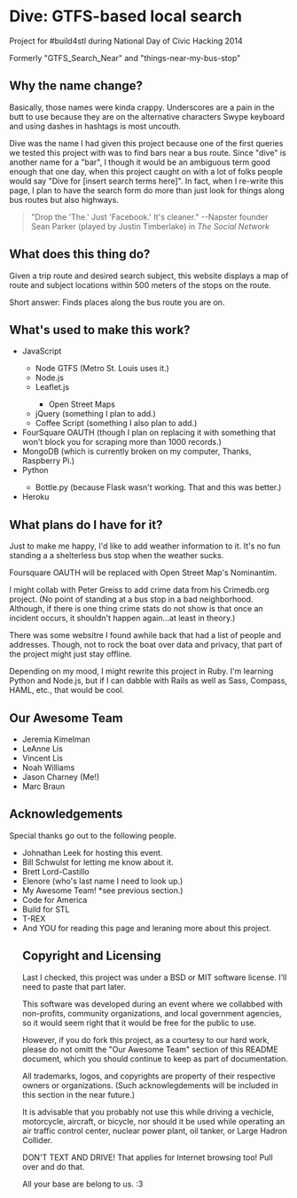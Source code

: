 Dive: GTFS-based local search
=============================

Project for #build4stl during National Day of Civic Hacking 2014

Formerly "GTFS_Search_Near" and "things-near-my-bus-stop"

<h2>Why the name change?</h2>
<p>Basically, those names were kinda crappy.  Underscores are a pain in the butt to use because they are on the alternative characters Swype keyboard and using dashes in hashtags is most uncouth.</p>
<p>Dive was the name I had given this project because one of the first queries we tested this project with was to find bars near a bus route.  Since "dive" is another name for a "bar", I though it would be an ambiguous term good enough that one day, when this project caught on with a lot of folks people would say "Dive for [insert search terms here]".  In fact, when I re-write this page, I plan to have the search form do more than just look for things along bus routes but also highways.</p>

<blockquote>"Drop the 'The.' Just 'Facebook.' It's cleaner." --Napster founder Sean Parker (played by Justin Timberlake) in <i>The Social Network</i></blockquote>

<h2>What does this thing do?</h2>
<p>Given a trip route and desired search subject, this website displays a map of route and subject locations within 500 meters of the stops on the route.</p>
<p>Short answer: Finds places along the bus route you are on.</p>

<h2>What's used to make this work?</h2>
<ul>
  <li>JavaScript</li>
  <ul>
    <li>Node GTFS (Metro St. Louis uses it.)</li>
    <li>Node.js</li>
    <li>Leaflet.js</li>
    <ul>
      <li>Open Street Maps</li>
    </ul>
    <li>jQuery (something I plan to add.)</li>
    <li>Coffee Script (something I also plan to add.)</li>
  </ul>
  <li>FourSquare OAUTH (though I plan on replacing it with something that won't block you for scraping more than 1000 records.)</li>
  <li>MongoDB (which is currently broken on my computer, Thanks, Raspberry Pi.)</li>
  <li>Python</li>
  <ul>
    <li>Bottle.py (because Flask wasn't working. That and this was better.)</li>
  </ul>
  <li>Heroku</li>
</ul>
  

<h2> What plans do I have for it?</h2>
<p>Just to make me happy, I'd like to add weather information to it.  It's no fun standing a a shelterless bus stop when the weather sucks.</p>
<p>Foursquare OAUTH will be replaced with Open Street Map's Nominantim.</p>
<p>I might collab with Peter Greiss to add crime data from his Crimedb.org project. (No point of standing at a bus stop in a bad neighborhood.  Although, if there is one thing crime stats do not show is that once an incident occurs, it shouldn't happen again...at least in theory.)</p>
<p>There was some websitre I found  awhile back that had a list of people and addresses.  Though, not to rock the boat over data and privacy, that part of the project might just stay offline.</p>
<p>Depending on my mood, I might rewrite this project in Ruby.  I'm learning Python and Node.js, but if I can dabble with Rails as well as Sass, Compass, HAML, etc., that would be cool.</p>

<h2>Our Awesome Team</h2>
<ul>
<li>Jeremia Kimelman</li>
<li>LeAnne Lis</li>
<li>Vincent Lis</li>
<li>Noah Williams</li>
<li>Jason Charney (Me!)</li>
<li>Marc Braun</li>
</ul>

<h2>Acknowledgements</h2>
<p>Special thanks go out to the following people.</p>
<ul>
<li>Johnathan Leek for hosting this event.</li>
<li>Bill Schwulst for letting me know about it.</li>
<li>Brett Lord-Castillo</li>
<li>Elenore (who's last name I need to look up.)</li>
<li>My Awesome Team! *see previous section.)</li>
<li>Code for America</li>
<li>Build for STL</li>
<li>T-REX</li>
<li>And YOU for reading this page and leraning more about this project.</li>

<h2>Copyright and Licensing</h2>
<p>Last I checked, this project was under a BSD or MIT software license.  I'll need to paste that part later.</p>
<p>This software was developed during an event where we collabbed with non-profits, community organizations, and local government agencies, so it would seem right that it would be free for the public to use.</p>
<p>However, if you do fork this project, as a courtesy to our hard work, please do not omitt the "Our Awesome Team" section of this README document, which you should continue to keep as part of documentation.</p>
<p>All trademarks, logos, and copyrights are property of their respective owners or organizations.  (Such acknowlegdements will be included in this section in the near future.)</p>
<p>It is advisable that you probably not use this while driving a vechicle, motorcycle, aircraft, or bicycle, nor should it be used while operating an air traffic control center, nuclear power plant, oil tanker, or Large Hadron Collider.</p>
<p>DON'T TEXT AND DRIVE!  That applies for Internet browsing too! Pull over and do that.</p>
<p>All your base are belong to us. :3</p>
